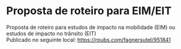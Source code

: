 # Proposta de roteiro para EIM/EIT
Proposta de roteiro para estudos de impacto na mobilidade (EIM) ou estudos de impacto no trânsito (EIT)  
Publicado no seguinte local: https://rpubs.com/fagnersutel/951841
